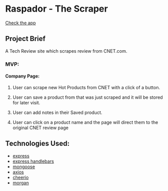 # Raspador - The Scraper

[Check the app](https://young-ravine-77274.herokuapp.com/)

## Project Brief

A Tech Review site which scrapes review from CNET.com.

### MVP:

#### Company Page:

1. User can scrape new Hot Products from CNET with a click of a button.

2. User can save a product from that was just scraped and it will be stored for later visit.

3. User can add notes in their Saved product.

4. User can click on a product name and the page will direct them to the original CNET review page

## Technologies Used: 
  
  * [express](https://www.npmjs.com/package/express)
  * [express handlebars](https://www.npmjs.com/package/express-handlebars)
  * [mongoose](https://www.npmjs.com/package/mongoose)
  * [axios](https://www.npmjs.com/package/axios)
  * [cheerio](https://www.npmjs.com/search?q=cheerio)
  * [morgan](https://www.npmjs.com/package/morgan)



